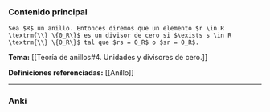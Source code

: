 ### Contenido principal

```ad-Formal
Sea $R$ un anillo. Entonces diremos que un elemento $r \in R \textrm{\\} \{0_R\}$ es un divisor de cero si $\exists s \in R \textrm{\\} \{0_R\}$ tal que $rs = 0_R$ o $sr = 0_R$.
```

**Tema:** [[Teoría de anillos#4. Unidades y divisores de cero.]]

**Definiciones referenciadas:** [[Anillo]]

---
### Anki
